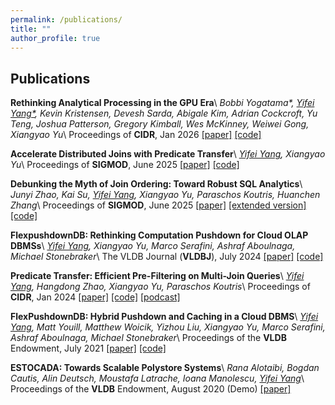 ```yaml
---
permalink: /publications/
title: ""
author_profile: true
---
```


Publications
------
**Rethinking Analytical Processing in the GPU Era**\\
_Bobbi Yogatama*, <ins>Yifei Yang*</ins>, Kevin Kristensen, Devesh Sarda, Abigale Kim, Adrian Cockcroft, Yu Teng, Joshua Patterson, Gregory Kimball, Wes McKinney, Weiwei Gong, Xiangyao Yu_\\
Proceedings of **CIDR**, Jan 2026 [[paper]](https://arxiv.org/abs/2508.04701) [[code]](https://github.com/sirius-db/sirius)

**Accelerate Distributed Joins with Predicate Transfer**\\
_<ins>Yifei Yang</ins>, Xiangyao Yu_\\
Proceedings of **SIGMOD**, June 2025 [[paper]](https://dl.acm.org/doi/10.1145/3725259) [[code]](https://github.com/cloud-olap/FlexPushdownDB/tree/sigmod_25)

**Debunking the Myth of Join Ordering: Toward Robust SQL Analytics**\\
_Junyi Zhao, Kai Su, <ins>Yifei Yang</ins>, Xiangyao Yu, Paraschos Koutris, Huanchen Zhang_\\
Proceedings of **SIGMOD**, June 2025 [[paper]](https://dl.acm.org/doi/10.1145/3725283) [[extended version]](https://arxiv.org/pdf/2502.15181) [[code]](https://github.com/zzjjyyy/PredTransDuckDB)

**FlexpushdownDB: Rethinking Computation Pushdown for Cloud OLAP DBMSs**\\
_<ins>Yifei Yang</ins>, Xiangyao Yu, Marco Serafini, Ashraf Aboulnaga, Michael Stonebraker_\\
The VLDB Journal (**VLDBJ**), July 2024 [[paper]](https://link.springer.com/article/10.1007/s00778-024-00867-8) [[code]](https://github.com/cloud-olap/FlexPushdownDB/tree/vldbj_24)

**Predicate Transfer: Efficient Pre-Filtering on Multi-Join Queries**\\
_<ins>Yifei Yang</ins>, Hangdong Zhao, Xiangyao Yu, Paraschos Koutris_\\
Proceedings of **CIDR**, Jan 2024 [[paper]](https://www.cidrdb.org/cidr2024/papers/p22-yang.pdf) [[code]](https://github.com/cloud-olap/FlexPushdownDB/releases/tag/cidr_24) [[podcast]](https://disseminatepodcast.podcastpage.io/episode/yifei-yang-predicate-transfer-efficient-pre-filtering-on-multi-join-queries-48)

**FlexPushdownDB: Hybrid Pushdown and Caching in a Cloud DBMS**\\
_<ins>Yifei Yang</ins>, Matt Youill, Matthew Woicik, Yizhou Liu, Xiangyao Yu, Marco Serafini, Ashraf Aboulnaga, Michael Stonebraker_\\
Proceedings of the **VLDB** Endowment, July 2021 [[paper]](http://vldb.org/pvldb/vol14/p2101-yang.pdf) [[code]](https://github.com/cloud-olap/FlexPushdownDB/releases/tag/vldb_21)

**ESTOCADA: Towards Scalable Polystore Systems**\\
_Rana Alotaibi, Bogdan Cautis, Alin Deutsch, Moustafa Latrache, Ioana Manolescu, <ins>Yifei Yang</ins>_\\
Proceedings of the **VLDB** Endowment, August 2020 (Demo) [[paper]](http://www.vldb.org/pvldb/vol13/p2949-alotaibi.pdf)
